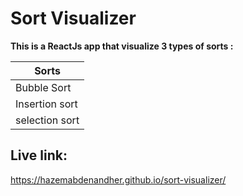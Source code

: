 # Sort Visualizer

**This is a ReactJs app that visualize 3 types of sorts :**

Sorts           |
----------------|
Bubble Sort     | 
Insertion sort  |
selection sort  |

## Live link: 
https://hazemabdenandher.github.io/sort-visualizer/
